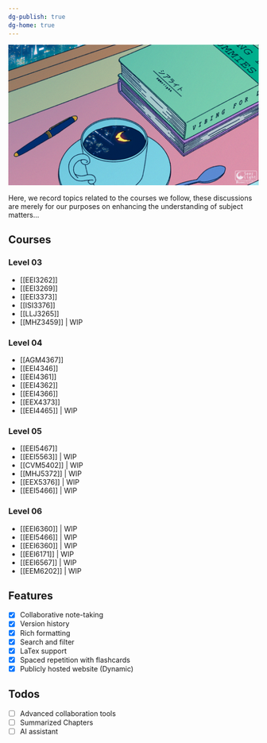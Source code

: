 ```yaml
---
dg-publish: true
dg-home: true
---
```

<img src="https://raw.githubusercontent.com/NushaMBZ/aide-memoire/main/assets/attachments/anime%20study.gif" alt="roku ">

Here, we record topics related to the courses we follow, these discussions are merely for our purposes on enhancing the understanding of subject matters...

## Courses

### Level 03
- [[EEI3262]] 
- [[EEI3269]]
- [[EEI3373]]
- [[ISI3376]]
- [[LLJ3265]]
- [[MHZ3459]] | WIP
### Level 04
- [[AGM4367]]
- [[EEI4346]]
- [[EEI4361]]
- [[EEI4362]]
- [[EEI4366]]
- [[EEX4373]]
- [[EEI4465]] | WIP
### Level 05
- [[EEI5467]]
- [[EEI5563]] | WIP
- [[CVM5402]] | WIP
- [[MHJ5372]] | WIP
- [[EEX5376]] | WIP
- [[EEI5466]] | WIP

### Level 06
- [[EEI6360]] | WIP
- [[EEI5466]] | WIP
- [[EEI6360]] | WIP
- [[EEI6171]] | WIP
- [[EEI6567]] | WIP
- [[EEM6202]] | WIP
## Features
- [x] Collaborative note-taking
- [x] Version history
- [x] Rich formatting
- [x] Search and filter
- [x] LaTex support
- [x] Spaced repetition with flashcards
- [x] Publicly hosted website (Dynamic)

## Todos
 - [ ] Advanced collaboration tools
 - [ ] Summarized Chapters
 - [ ] AI assistant
